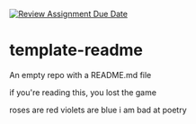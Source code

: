 [![Review Assignment Due Date](https://classroom.github.com/assets/deadline-readme-button-22041afd0340ce965d47ae6ef1cefeee28c7c493a6346c4f15d667ab976d596c.svg)](https://classroom.github.com/a/qbRsKOvJ)
# template-readme
An empty repo with a README.md file

if you're reading this, you lost the game

roses are red
violets are blue
i am bad at
poetry
